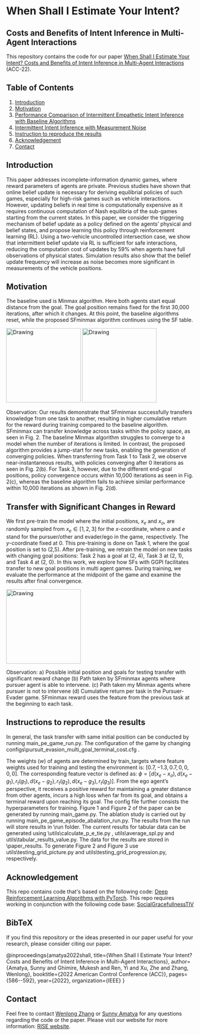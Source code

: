 # When Shall I Estimate Your Intent?
## Costs and Benefits of Intent Inference in Multi-Agent Interactions

This repository contains the code for our paper [When Shall I Estimate Your Intent?
Costs and Benefits of Intent Inference in Multi-Agent Interactions](https://ieeexplore.ieee.org/abstract/document/9867155) (ACC-22).

## Table of Contents
1. [Introduction](#introruction)
2. [Motivation](#result_1)
3. [Performance Comparison of Intermittent Empathetic Intent Inference with Baseline Algorithms](#results_2)
4. [Intermittent Intent Inference with Measurement Noise](#results_3)
5. [Instruction to reproduce the results](#instruction)
6. [Acknowledgement](#ackowledgements)
7. [Contact](#contact)
   
## Introduction <a name="introduction"></a>

This paper addresses incomplete-information dynamic games, where reward parameters of agents are private. Previous studies have shown that online belief update is necessary for deriving equilibrial policies of such games, especially for high-risk games such as vehicle interactions. However, updating beliefs in real time is computationally expensive as it requires continuous computation of Nash equilibria of the sub-games starting from the current states. In this paper, we consider the triggering mechanism of belief update as a policy defined on the agents’ physical and belief states, and propose learning this policy through reinforcement learning (RL). Using a two-vehicle uncontrolled intersection case, we show that intermittent belief update via RL is sufficient for safe interactions, reducing the computation cost of updates by 59% when agents have full observations of physical states. Simulation results also show that the belief update frequency will increase as noise becomes more significant in measurements of the vehicle positions.

## Motivation <a name="results_1"></a>
The baseline used is Minmax algorithm. Here both agents start equal distance from the goal. The goal position remains fixed for the first 30,000 iterations, after which it changes. At this point, the baseline algorithms reset, while the proposed SFminmax algorithm continues using the SF table. 

<img src="paper_results/train_figure_v2.png" alt="Drawing" style="height: 200px;"/> 

<img src="paper_results/figure_1_combined_v1.png" alt="Drawing" style="height: 200px;"/> 

Observation: Our results demonstrate that SFminmax successfully transfers knowledge from one task to another, resulting in higher cumulative return for the reward during training compared to the baseline algorithm.
SFminmax can transfer knowledge across tasks within the policy space, as seen in Fig. 2. The baseline Minmax algorithm struggles to converge to a model when
the number of iterations is limited. In contrast, the proposed algorithm provides a jump-start for new tasks, enabling the
generation of converging policies. When transferring from Task 1 to Task 2, we observe near-instantaneous results, with
policies converging after 0 iterations as seen in Fig. 2(b). For Task 3, however, due to the different end-goal positions,
policy convergence occurs within 10,000 iterations as seen in Fig. 2(c), whereas the baseline algorithm fails to achieve
similar performance within 10,000 iterations as shown in Fig. 2(d).

## Transfer with Significant Changes in Reward <a name="results_2"></a>
We first pre-train the model where the initial positions, $x_e$ and $x_{o}$, are randomly sampled from $x_e \in [1,2,3]$ for the $x$-coordinate, where $o$ and $e$ stand for the pursuer/other and evader/ego in the game, respectively. The $y$-coordinate fixed at 0.  This pre-training is done on Task 1, where the goal position is set to (2,5). After pre-training, we retrain the model on new tasks with changing goal positions: Task 2 has a goal at (2, 4), Task 3 at (2, 1), and Task 4 at (2, 0).
In this work, we explore how SFs with GGPI facilitates transfer to new goal positions in multi agent games. During training, we evaluate the performance at the midpoint of the game and examine the results after final convergence.

<img src="paper_results/progression_v4.png" alt="Drawing" style="height: 200px;"/> 

Observation: a) Possible initial position and goals for testing transfer with significant reward change (b) Path taken by SFminmax agents where pursuer agent
is able to intervene. (c) Path taken my Minmax agents where pursuer is not to intervene (d) Cumulative return per task in the Pursuer-Evader game.
SFminmax reward uses the feature from the previous task at the beginning to each task.

## Instructions to reproduce the results <a name="instruction"></a>
In general, the task transfer with same initial position can be conducted by running main_pe_game_run.py. The configuration of the game by changing configs\pursuit_evasion_multi_goal_terminal_cost.cfg . 

The weights ($w$) of agents are determined by train_targets where feature weights used for training and testing the environment is: $[0.7,-1.3, 0.7, 0, 0, 0, 0 ]$. The corresponding feature vector is defined as: $\phi= [d(x_e-x_o), d (x_e-g_1), r_t(g_1), d (x_e-g_2), r_t(g_2), d (x_e-g_3), r_t(g_3)]$. From the ego agent’s perspective, it receives a positive reward for maintaining a greater distance from other agents, incurs a high loss when far from its goal, and obtains a terminal reward upon reaching its goal. The config file further consists the hyperparameters for training. Figure 1 and Figure 2 of the paper can be generated by running main_game.py. The ablation study is carried out by running main_pe_game_episode_abalation_run.py. The results from the run will store results in \run folder. The current results for tabular data can be generated using \utils\calculate_p_e_tie.py , utils\average_spl.py and utils\tabular_results_value.py. The data for the results are stored in \paper_results. To generate Figure 2  and Figure 3 use utils\testing_grid_picture.py and utils\testing_grid_progression.py, respectively. 

## Acknowledgement  <a name="acknowledgement"></a>
This repo contains code that's based on the following code: [Deep Reinforcement Learning Algorithms with PyTorch](https://github.com/p-christ/Deep-Reinforcement-Learning-Algorithms-with-PyTorch).
This repo requires working in conjunction with the following code base: [SocialGracefullnessTIV](https://github.com/sunamatya/SocialGracefullnessTIV)


## BibTeX

If you find this repository or the ideas presented in our paper useful for your research, please consider citing our paper.

@inproceedings{amatya2022shall,
  title={When Shall I Estimate Your Intent? Costs and Benefits of Intent Inference in Multi-Agent Interactions},
  author={Amatya, Sunny and Ghimire, Mukesh and Ren, Yi and Xu, Zhe and Zhang, Wenlong},
  booktitle={2022 American Control Conference (ACC)},
  pages={586--592},
  year={2022},
  organization={IEEE}
}


## Contact <a name="contact"></a>

Feel free to contact <a href="mailto:Wenlong.Zhang@asu.edu">Wenlong Zhang</a> or <a href="mailto:sunnyamatya@gmail.com">Sunny Amatya</a> for any questions regarding the code or the paper. Please visit our website for more information: [RISE website](https://home.riselab.info/).
